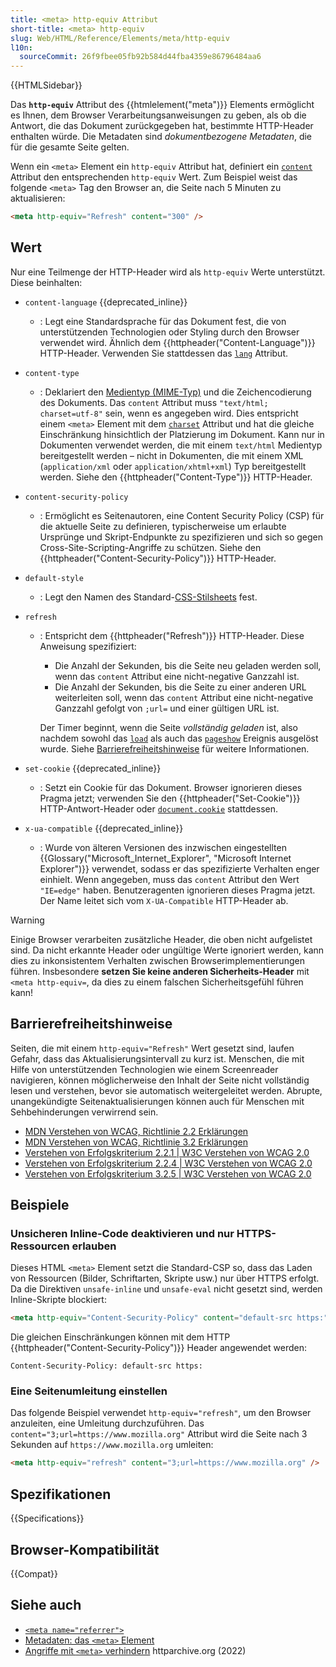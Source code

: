 ```yaml
---
title: <meta> http-equiv Attribut
short-title: <meta> http-equiv
slug: Web/HTML/Reference/Elements/meta/http-equiv
l10n:
  sourceCommit: 26f9fbee05fb92b584d44fba4359e86796484aa6
---
```


{{HTMLSidebar}}

Das **`http-equiv`** Attribut des {{htmlelement("meta")}} Elements ermöglicht es Ihnen, dem Browser Verarbeitungsanweisungen zu geben, als ob die Antwort, die das Dokument zurückgegeben hat, bestimmte HTTP-Header enthalten würde. Die Metadaten sind _dokumentbezogene Metadaten_, die für die gesamte Seite gelten.

Wenn ein `<meta>` Element ein `http-equiv` Attribut hat, definiert ein [`content`](/de/docs/Web/HTML/Reference/Attributes/content) Attribut den entsprechenden `http-equiv` Wert. Zum Beispiel weist das folgende `<meta>` Tag den Browser an, die Seite nach 5 Minuten zu aktualisieren:

```html
<meta http-equiv="Refresh" content="300" />
```

## Wert

Nur eine Teilmenge der HTTP-Header wird als `http-equiv` Werte unterstützt. Diese beinhalten:

- `content-language` {{deprecated_inline}}
  - : Legt eine Standardsprache für das Dokument fest, die von unterstützenden Technologien oder Styling durch den Browser verwendet wird. Ähnlich dem {{httpheader("Content-Language")}} HTTP-Header. Verwenden Sie stattdessen das [`lang`](/de/docs/Web/HTML/Reference/Global_attributes/lang) Attribut.
- `content-type`
  - : Deklariert den [Medientyp (MIME-Typ)](/de/docs/Web/HTTP/Guides/MIME_types) und die Zeichencodierung des Dokuments. Das `content` Attribut muss `"text/html; charset=utf-8"` sein, wenn es angegeben wird. Dies entspricht einem `<meta>` Element mit dem [`charset`](/de/docs/Web/HTML/Reference/Elements/meta#charset) Attribut und hat die gleiche Einschränkung hinsichtlich der Platzierung im Dokument. Kann nur in Dokumenten verwendet werden, die mit einem `text/html` Medientyp bereitgestellt werden – nicht in Dokumenten, die mit einem XML (`application/xml` oder `application/xhtml+xml`) Typ bereitgestellt werden. Siehe den {{httpheader("Content-Type")}} HTTP-Header.
- `content-security-policy`
  - : Ermöglicht es Seitenautoren, eine Content Security Policy (CSP) für die aktuelle Seite zu definieren, typischerweise um erlaubte Ursprünge und Skript-Endpunkte zu spezifizieren und sich so gegen Cross-Site-Scripting-Angriffe zu schützen. Siehe den {{httpheader("Content-Security-Policy")}} HTTP-Header.
- `default-style`
  - : Legt den Namen des Standard-[CSS-Stilsheets](/de/docs/Web/CSS) fest.
- `refresh`
  - : Entspricht dem {{httpheader("Refresh")}} HTTP-Header. Diese Anweisung spezifiziert:
    - Die Anzahl der Sekunden, bis die Seite neu geladen werden soll, wenn das `content` Attribut eine nicht-negative Ganzzahl ist.
    - Die Anzahl der Sekunden, bis die Seite zu einer anderen URL weiterleiten soll, wenn das `content` Attribut eine nicht-negative Ganzzahl gefolgt von `;url=` und einer gültigen URL ist.

    Der Timer beginnt, wenn die Seite _vollständig geladen_ ist, also nachdem sowohl das [`load`](/de/docs/Web/API/Window/load_event) als auch das [`pageshow`](/de/docs/Web/API/Window/pageshow_event) Ereignis ausgelöst wurde. Siehe [Barrierefreiheitshinweise](#barrierefreiheitshinweise) für weitere Informationen.

- `set-cookie` {{deprecated_inline}}
  - : Setzt ein Cookie für das Dokument. Browser ignorieren dieses Pragma jetzt; verwenden Sie den {{httpheader("Set-Cookie")}} HTTP-Antwort-Header oder [`document.cookie`](/de/docs/Web/API/Document/cookie) stattdessen.
- `x-ua-compatible` {{deprecated_inline}}
  - : Wurde von älteren Versionen des inzwischen eingestellten {{Glossary("Microsoft_Internet_Explorer", "Microsoft Internet Explorer")}} verwendet, sodass er das spezifizierte Verhalten enger einhielt. Wenn angegeben, muss das `content` Attribut den Wert `"IE=edge"` haben. Benutzeragenten ignorieren dieses Pragma jetzt. Der Name leitet sich vom `X-UA-Compatible` HTTP-Header ab.

> [!WARNING]
> Einige Browser verarbeiten zusätzliche Header, die oben nicht aufgelistet sind. Da nicht erkannte Header oder ungültige Werte ignoriert werden, kann dies zu inkonsistentem Verhalten zwischen Browserimplementierungen führen. Insbesondere **setzen Sie keine anderen Sicherheits-Header** mit `<meta http-equiv=`, da dies zu einem falschen Sicherheitsgefühl führen kann!

## Barrierefreiheitshinweise

Seiten, die mit einem `http-equiv="Refresh"` Wert gesetzt sind, laufen Gefahr, dass das Aktualisierungsintervall zu kurz ist. Menschen, die mit Hilfe von unterstützenden Technologien wie einem Screenreader navigieren, können möglicherweise den Inhalt der Seite nicht vollständig lesen und verstehen, bevor sie automatisch weitergeleitet werden. Abrupte, unangekündigte Seitenaktualisierungen können auch für Menschen mit Sehbehinderungen verwirrend sein.

- [MDN Verstehen von WCAG, Richtlinie 2.2 Erklärungen](/de/docs/Web/Accessibility/Guides/Understanding_WCAG/Operable#guideline_2.2_—_enough_time_provide_users_enough_time_to_read_and_use_content)
- [MDN Verstehen von WCAG, Richtlinie 3.2 Erklärungen](/de/docs/Web/Accessibility/Guides/Understanding_WCAG/Understandable#guideline_3.2_—_predictable_make_web_pages_appear_and_operate_in_predictable_ways)
- [Verstehen von Erfolgskriterium 2.2.1 | W3C Verstehen von WCAG 2.0](https://www.w3.org/TR/UNDERSTANDING-WCAG20/time-limits-required-behaviors.html)
- [Verstehen von Erfolgskriterium 2.2.4 | W3C Verstehen von WCAG 2.0](https://www.w3.org/TR/UNDERSTANDING-WCAG20/time-limits-postponed.html)
- [Verstehen von Erfolgskriterium 3.2.5 | W3C Verstehen von WCAG 2.0](https://www.w3.org/TR/UNDERSTANDING-WCAG20/consistent-behavior-no-extreme-changes-context.html)

## Beispiele

### Unsicheren Inline-Code deaktivieren und nur HTTPS-Ressourcen erlauben

Dieses HTML `<meta>` Element setzt die Standard-CSP so, dass das Laden von Ressourcen (Bilder, Schriftarten, Skripte usw.) nur über HTTPS erfolgt. Da die Direktiven `unsafe-inline` und `unsafe-eval` nicht gesetzt sind, werden Inline-Skripte blockiert:

```html
<meta http-equiv="Content-Security-Policy" content="default-src https:" />
```

Die gleichen Einschränkungen können mit dem HTTP {{httpheader("Content-Security-Policy")}} Header angewendet werden:

```http
Content-Security-Policy: default-src https:
```

### Eine Seitenumleitung einstellen

Das folgende Beispiel verwendet `http-equiv="refresh"`, um den Browser anzuleiten, eine Umleitung durchzuführen. Das `content="3;url=https://www.mozilla.org"` Attribut wird die Seite nach 3 Sekunden auf `https://www.mozilla.org` umleiten:

```html
<meta http-equiv="refresh" content="3;url=https://www.mozilla.org" />
```

## Spezifikationen

{{Specifications}}

## Browser-Kompatibilität

{{Compat}}

## Siehe auch

- [`<meta name="referrer">`](/de/docs/Web/HTML/Reference/Elements/meta/name/referrer)
- [Metadaten: das `<meta>` Element](/de/docs/Learn_web_development/Core/Structuring_content/Webpage_metadata#metadata_the_meta_element)
- [Angriffe mit `<meta>` verhindern](https://almanac.httparchive.org/en/2022/security#preventing-attacks-using-meta) httparchive.org (2022)
